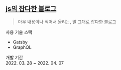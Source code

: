 ## [js의 잡다한 블로그](blog.jsworld.me)

> 아무 내용이나 적어서 올리는, 말 그대로 잡다한 블로그  



사용 기술 스택

- Gatsby
- GraphQL

  

개발 기간    
2022. 03. 28 ~ 2022. 04. 07
